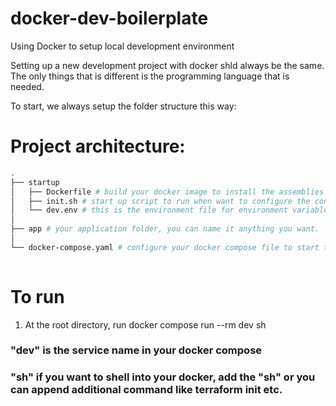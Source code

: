 # docker-dev-boilerplate
Using Docker to setup local development environment

Setting up a new development project with docker shld always be the same. The only things that is different is the programming language that is needed.

To start, we always setup the folder structure this way:

# Project architecture:
```sh
.
├── startup
│   ├── Dockerfile # build your docker image to install the assemblies / runtime for your application
│   ├── init.sh # start up script to run when want to configure the container (e.g. setup environment variables, add cloud service provider access key)
│   └── dev.env # this is the environment file for environment variables
│   
├── app # your application folder, you can name it anything you want.
│
└── docker-compose.yaml # configure your docker compose file to start the environment
    
```

# To run
1. At the root directory, run docker compose run --rm dev sh

### "dev" is the service name in your docker compose
### "sh" if you want to shell into your docker, add the "sh" or you can append additional command like terraform init etc.
